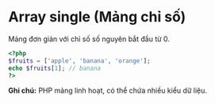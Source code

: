 # Array single (Mảng chỉ số)

Mảng đơn giản với chỉ số số nguyên bắt đầu từ 0.

```php
<?php
$fruits = ['apple', 'banana', 'orange'];
echo $fruits[1]; // banana
?>
```

**Ghi chú:** PHP mảng linh hoạt, có thể chứa nhiều kiểu dữ liệu.
